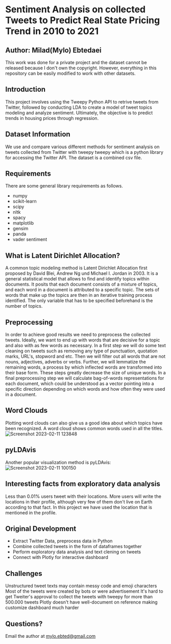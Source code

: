 # Sentiment Analysis on collected Tweets to Predict Real State Pricing Trend in 2010 to 2021

## Author: Milad(Mylo) Ebtedaei

This work was done for a private project and the dataset cannot be released because I don't own the copyright. However, everything in this repository can be easily modified to work with other datasets.

## Introduction
This project involves using the Tweepy Python API to retrive tweets from Twitter, followed by conducting LDA to create a model of tweet topics modeling and analyze sentiment. Ultimately, the objective is to predict trends in housing prices through regression.

## Dataset Information
We use and compare various different methods for sentiment analysis on tweets collected from Twitter with tweepy tweepy which is a python library for accessing the Twitter API. The dataset is a combined csv file. 

## Requirements
There are some general library requirements as follows.

- numpy
- scikit-learn
- scipy
- nltk
- spacy
- matplotlib
- gensim
- panda
- vader sentiment

## What is Latent Dirichlet Allocation?
A common topic modeling method is Latent Dirichlet Allocation first proposed by David Blei, Andrew Ng und Michael I. Jordan in 2003. It is a general statistical model that allows to find and identify topics within documents. It posits that each document consists of a mixture of topics, and each word in a document is attributed to a specific topic. The sets of words that make up the topics are then in an iterative training process identified. The only variable that has to be specified beforehand is the number of topics.

## Preprocessing
In order to achieve good results we need to preprocess the collected tweets. Ideally, we want to end up with words that are decisive for a topic and also with as few words as necessary. In a first step we will do some text cleaning on tweets such as removing any type of punctuation, quotation marks, URL's, stopword and etc. Then we will filter out all words that are not nouns, adjectives, adverbs or verbs. Further, we will lemmatize the remaining words, a process by which inflected words are transformed into their base form. These steps greatly decrease the size of unique words. 
In a final preprocessing step we will calculate bag-of-words representations for each document, which could be understood as a vector pointing into a specific direction depending on which words and how often they were used in a document.

## Word Clouds
Plotting word clouds can also give us a good idea about which topics have been recognized. A word cloud shows common words used in all the titles.
![Screenshot 2023-02-11 123848](https://user-images.githubusercontent.com/121390440/218272732-623d009d-7194-4b60-a35c-cd8721e393c4.png)

## pyLDAvis
Another popular visualization method is pyLDAvis:
![Screenshot 2023-02-11 100150](https://user-images.githubusercontent.com/121390440/218265654-28030bbd-d9a7-453e-8f5c-e0cb97f1e957.png)

## Interesting facts from exploratory data analysis
Less than 0.01% users tweet with their locations.
More users will write the locations in their profile, although very few of them don't live on Earth according to that fact. In this project we have used the location that is mentioned in the profile.

## Original Development
- Extract Twitter Data, preprocess data in Python
- Combine collected tweets in the form of dataframes together 
- Perform exploratory data analysis and text clening on tweets
- Connect with Plotly for interactive dashboard 

## Challenges
Unstructured tweet texts may contain messy code and emoji characters
Most of the tweets were created by bots or were advertisement
It's hard to get Tweiter's approval to collect the tweets with tweepy for more than 500.000 tweets
Plotly doesn't have well-document on reference making customize dashboard much harder
 
## Questions?
Email the author at mylo.ebted@gmail.com
